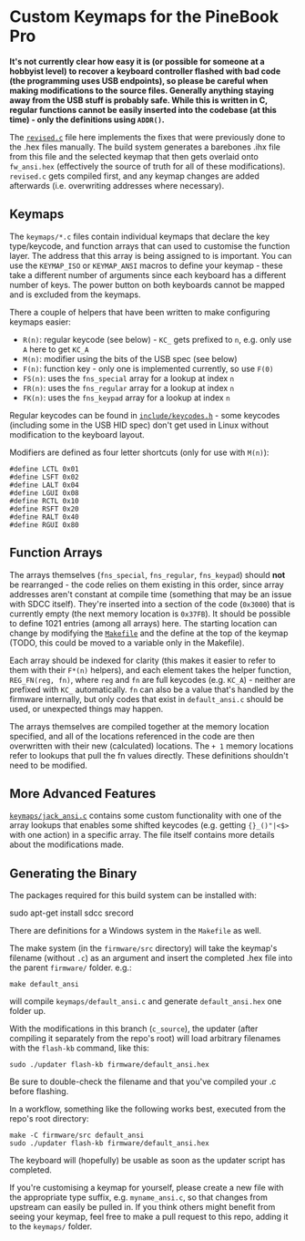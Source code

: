 # Custom Keymaps for the PineBook Pro

**It's not currently clear how easy it is (or possible for someone at a hobbyist level) to recover a keyboard controller flashed with bad code (the programming uses USB endpoints), so please be careful when making modifications to the source files. Generally anything staying away from the USB stuff is probably safe. While this is written in C, regular functions cannot be easily inserted into the codebase (at this time) - only the definitions using `ADDR()`.**

The [`revised.c`](revised.c) file here implements the fixes that were previously done to the .hex files manually. The build system generates a barebones .ihx file from this file and the selected keymap that then gets overlaid onto `fw_ansi.hex` (effectively the source of truth for all of these modifications). `revised.c` gets compiled first, and any keymap changes are added afterwards (i.e. overwriting addresses where necessary).

## Keymaps

The `keymaps/*.c` files contain individual keymaps that declare the key type/keycode, and function arrays that can used to customise the function layer. The address that this array is being assigned to is important. You can use the `KEYMAP_ISO` or `KEYMAP_ANSI` macros to define your keymap - these take a different number of arguments since each keyboard has a different number of keys. The power button on both keyboards cannot be mapped and is excluded from the keymaps.

There a couple of helpers that have been written to make configuring keymaps easier:

 * `R(n)`: regular keycode (see below) - `KC_` gets prefixed to `n`,
    e.g. only use `A` here to get `KC_A`
 * `M(n)`: modifier using the bits of the USB spec (see below)
 * `F(n)`: function key - only one is implemented currently, so use `F(0)` 
 * `FS(n)`: uses the `fns_special` array for a lookup at index `n`
 * `FR(n)`: uses the `fns_regular` array for a lookup at index `n`
 * `FK(n)`: uses the `fns_keypad` array for a lookup at index `n`

Regular keycodes can be found in [`include/keycodes.h`](include/keycodes.h) - some keycodes (including some in the USB HID spec) don't get used in Linux without modification to the keyboard layout.

Modifiers are defined as four letter shortcuts (only for use with `M(n)`):

    #define LCTL 0x01
    #define LSFT 0x02
    #define LALT 0x04
    #define LGUI 0x08
    #define RCTL 0x10
    #define RSFT 0x20
    #define RALT 0x40
    #define RGUI 0x80

## Function Arrays

The arrays themselves (`fns_special`, `fns_regular`, `fns_keypad`) should **not** be rearranged - the code relies on them existing in this order, since array addresses aren't constant at compile time (something that may be an issue with SDCC itself). They're inserted into a section of the code (`0x3000`) that is currently empty (the next memory location is `0x37FB`). It should be possible to define 1021 entries (among all arrays) here. The starting location can change by modifying the [`Makefile`](Makefile) and the define at the top of the keymap (TODO, this could be moved to a variable only in the Makefile).

Each array should be indexed for clarity (this makes it easier to refer to them with their `F*(n)` helpers), and each element takes the helper function, `REG_FN(reg, fn)`, where `reg` and `fn` are full keycodes (e.g. `KC_A`) - neither are prefixed with `KC_` automatically. `fn` can also be a value that's handled by the firmware internally, but only codes that exist in `default_ansi.c` should be used, or unexpected things may happen.

The arrays themselves are compiled together at the memory location specified, and all of the locations referenced in the code are then overwritten with their new (calculated) locations. The `+ 1` memory locations refer to lookups that pull the fn values directly. These definitions shouldn't need to be modified.

## More Advanced Features

[`keymaps/jack_ansi.c`](keymaps/jack_ansi.c) contains some custom functionality with one of the array lookups that enables some shifted keycodes (e.g. getting `{}_()"|<$>` with one action) in a specific array. The file itself contains more details about the modifications made.

## Generating the Binary

The packages required for this build system can be installed with:

   sudo apt-get install sdcc srecord

There are definitions for a Windows system in the `Makefile` as well.

The make system (in the `firmware/src` directory) will take the keymap's filename (without `.c`) as an argument and insert the completed .hex file into the parent `firmware/` folder. e.g.:

    make default_ansi

will compile `keymaps/default_ansi.c` and generate `default_ansi.hex` one folder up. 

With the modifications in this branch (`c_source`), the updater (after compiling it separately from the repo's root) will load arbitrary filenames with the `flash-kb` command, like this:

    sudo ./updater flash-kb firmware/default_ansi.hex

Be sure to double-check the filename and that you've compiled your .c before flashing.

In a workflow, something like the following works best, executed from the repo's root directory:

    make -C firmware/src default_ansi
    sudo ./updater flash-kb firmware/default_ansi.hex

The keyboard will (hopefully) be usable as soon as the updater script has completed.

If you're customising a keymap for yourself, please create a new file with the appropriate type suffix, e.g. `myname_ansi.c`, so that changes from upstream can easily be pulled in. If you think others might benefit from seeing your keymap, feel free to make a pull request to this repo, adding it to the `keymaps/` folder.
